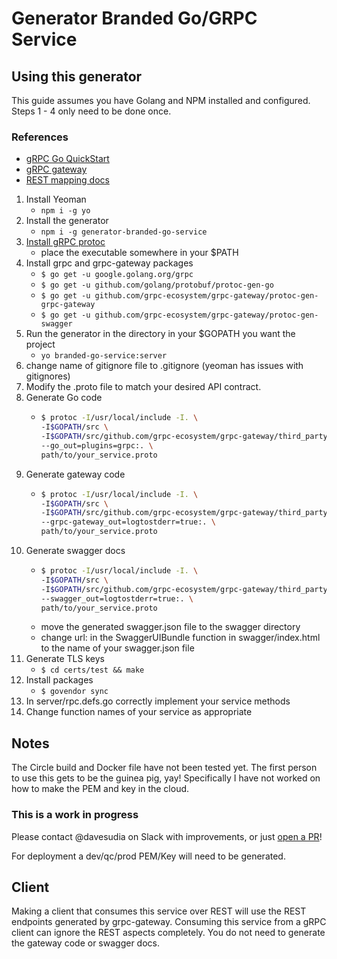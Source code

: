 # Generator Branded Go/GRPC Service

## Using this generator

This guide assumes you have Golang and NPM installed and configured.
Steps 1 - 4 only need to be done once.

### References

* [gRPC Go QuickStart](http://www.grpc.io/docs/quickstart/go.html)
* [gRPC gateway](https://github.com/grpc-ecosystem/grpc-gateway)
* [REST mapping docs](https://github.com/googleapis/googleapis/blob/master/google/api/http.proto)

1. Install Yeoman
    * `npm i -g yo`
1. Install the generator
    * `npm i -g generator-branded-go-service`
1. [Install gRPC protoc](https://github.com/google/protobuf/releases)
    * place the executable somewhere in your $PATH
1. Install grpc and grpc-gateway packages
    * `$ go get -u google.golang.org/grpc`
    * `$ go get -u github.com/golang/protobuf/protoc-gen-go`
    * `$ go get -u github.com/grpc-ecosystem/grpc-gateway/protoc-gen-grpc-gateway`
    * `$ go get -u github.com/grpc-ecosystem/grpc-gateway/protoc-gen-swagger`
1. Run the generator in the directory in your $GOPATH you want the project
    * `yo branded-go-service:server`
1. change name of gitignore file to .gitignore (yeoman has issues with gitignores)
1. Modify the .proto file to match your desired API contract.
1. Generate Go code
    * ```sh
      $ protoc -I/usr/local/include -I. \
      -I$GOPATH/src \
      -I$GOPATH/src/github.com/grpc-ecosystem/grpc-gateway/third_party/googleapis \
      --go_out=plugins=grpc:. \
      path/to/your_service.proto
1. Generate gateway code
    * ```sh
      $ protoc -I/usr/local/include -I. \
      -I$GOPATH/src \
      -I$GOPATH/src/github.com/grpc-ecosystem/grpc-gateway/third_party/googleapis \
      --grpc-gateway_out=logtostderr=true:. \
      path/to/your_service.proto
1. Generate swagger docs
    * ```sh
      $ protoc -I/usr/local/include -I. \
      -I$GOPATH/src \
      -I$GOPATH/src/github.com/grpc-ecosystem/grpc-gateway/third_party/googleapis \
      --swagger_out=logtostderr=true:. \
      path/to/your_service.proto
    * move the generated swagger.json file to the swagger directory
    * change url: in the SwaggerUIBundle function in swagger/index.html to the name of your swagger.json file
1. Generate TLS keys
    * `$ cd certs/test && make`
1. Install packages
    * `$ govendor sync`
1. In server/rpc.defs.go correctly implement your service methods
1. Change function names of your service as appropriate

## Notes

The Circle build and Docker file have not been tested yet. The first person to use this gets to be the guinea pig, yay! Specifically I have not worked on how to make the PEM and key in the cloud.

### This is a work in progress

Please contact @davesudia on Slack with improvements, or just [open a PR](https://jaxf-github.fanatics.corp/apparel/generator-branded-go-service)!

For deployment a dev/qc/prod PEM/Key will need to be generated.

## Client

Making a client that consumes this service over REST will use the REST endpoints generated by grpc-gateway. Consuming this service from a gRPC client can ignore the REST aspects completely. You do not need to generate the gateway code or swagger docs.
